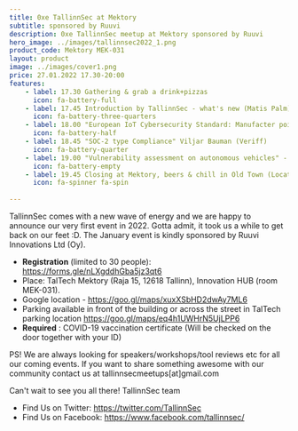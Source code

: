 ```yaml
---
title: 0xe TallinnSec at Mektory
subtitle: sponsored by Ruuvi
description: 0xe TallinnSec meetup at Mektory sponsored by Ruuvi
hero_image: ../images/tallinnsec2022_1.png
product_code: Mektory MEK-031
layout: product
image: ../images/cover1.png
price: 27.01.2022 17.30-20:00
features:
    - label: 17.30 Gathering & grab a drink+pizzas
      icon: fa-battery-full
    - label: 17.45 Introduction by TallinnSec - what's new (Matis Palm)
      icon: fa-battery-three-quarters
    - label: 18.00 "European IoT Cybersecurity Standard: Manufacter point of view" Otso Jousimaa, Ruuvi Innovations Ltd (Oy)
      icon: fa-battery-half
    - label: 18.45 "SOC-2 type Compliance" Viljar Bauman (Veriff)
      icon: fa-battery-quarter
    - label: 19.00 "Vulnerability assessment on autonomous vehicles" - Andrew Roberts (FinEst Smart City Center of Excellence) 
      icon: fa-battery-empty
    - label: 19.45 Closing at Mektory, beers & chill in Old Town (Location TBD)
      icon: fa-spinner fa-spin
    
---
```


TallinnSec comes with a new wave of energy and we are happy to announce our very first event in 2022. Gotta admit, it took us a while to get back on our feet :D. The January event is kindly sponsored by Ruuvi Innovations Ltd (Oy). 

* **Registration** (limited to 30 people): <https://forms.gle/nLXgddhGba5jz3qt6>
* Place: TalTech Mektory (Raja 15, 12618 Tallinn), Innovation HUB (room MEK-031).
* Google location - <https://goo.gl/maps/xuxXSbHD2dwAy7ML6>
* Parking available in front of the building or across the street in TalTech parking location <https://goo.gl/maps/eq4h1UWHrN5UjLPP6>
* **Required** : COVID-19 vaccination certificate (Will be checked on the door together with your ID)


PS! We are always looking for speakers/workshops/tool reviews etc for all our coming events. If you want to share something awesome with our community contact us at tallinnsecmeetups[at]gmail.com
 
Can't wait to see you all there!
TallinnSec team

* Find Us on Twitter: <https://twitter.com/TallinnSec>
* Find Us on Facebook: <https://www.facebook.com/tallinnsec/>
